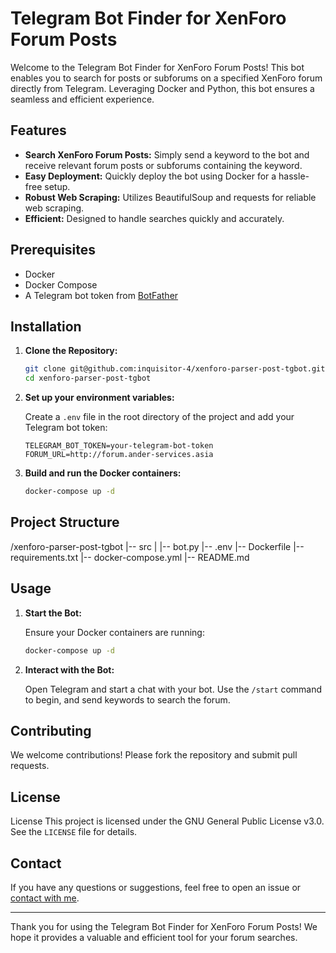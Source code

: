 
# Telegram Bot Finder for XenForo Forum Posts

Welcome to the Telegram Bot Finder for XenForo Forum Posts! This bot enables you to search for posts or subforums on a specified XenForo forum directly from Telegram. Leveraging Docker and Python, this bot ensures a seamless and efficient experience.

## Features

- **Search XenForo Forum Posts:** Simply send a keyword to the bot and receive relevant forum posts or subforums containing the keyword.
- **Easy Deployment:** Quickly deploy the bot using Docker for a hassle-free setup.
- **Robust Web Scraping:** Utilizes BeautifulSoup and requests for reliable web scraping.
- **Efficient:** Designed to handle searches quickly and accurately.

## Prerequisites

- Docker
- Docker Compose
- A Telegram bot token from [BotFather](https://t.me/BotFather)

## Installation

1. **Clone the Repository:**

    ```sh
    git clone git@github.com:inquisitor-4/xenforo-parser-post-tgbot.git
    cd xenforo-parser-post-tgbot
    ```

2. **Set up your environment variables:**

    Create a `.env` file in the root directory of the project and add your Telegram bot token:

    ```env
    TELEGRAM_BOT_TOKEN=your-telegram-bot-token
    FORUM_URL=http://forum.ander-services.asia
    ```

3. **Build and run the Docker containers:**

    ```sh
    docker-compose up -d
    ```

## Project Structure

/xenforo-parser-post-tgbot 
|-- src
 | |-- bot.py 
|-- .env 
|-- Dockerfile 
|-- requirements.txt 
|-- docker-compose.yml 
|-- README.md


## Usage

1. **Start the Bot:**

    Ensure your Docker containers are running:

    ```sh
    docker-compose up -d
    ```

2. **Interact with the Bot:**

    Open Telegram and start a chat with your bot. Use the `/start` command to begin, and send keywords to search the forum.

## Contributing

We welcome contributions! Please fork the repository and submit pull requests.

## License

License This project is licensed under the GNU General Public License v3.0. See the `LICENSE` file for details.

## Contact

If you have any questions or suggestions, feel free to open an issue or [contact with me](https://github.com/inquisitor-4/inquisitor-4?tab=readme-ov-file#connect-with-me).

---

Thank you for using the Telegram Bot Finder for XenForo Forum Posts! We hope it provides a valuable and efficient tool for your forum searches.
